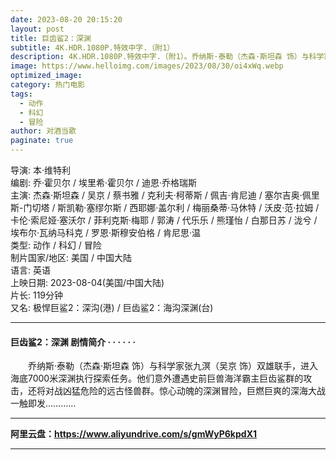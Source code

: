```yaml
---
date: 2023-08-20 20:15:20
layout: post
title: 巨齿鲨2：深渊
subtitle: 4K.HDR.1080P.特效中字.（附1）
description: 4K.HDR.1080P.特效中字.（附1）。乔纳斯·泰勒（杰森·斯坦森 饰）与科学家张九溟（吴京 饰）双雄联手，进入海底7000米深渊执行探索任务。他们意外遭遇史前巨兽海洋霸主巨齿鲨群的攻击，还将对战凶猛危险的远古怪兽群......
image: https://www.helloimg.com/images/2023/08/30/oi4xWq.webp
optimized_image: 
category: 热门电影
tags:
  - 动作
  - 科幻
  - 冒险
author: 对酒当歌
paginate: true
---
```


导演: 本·维特利  
编剧: 乔·霍贝尔 / 埃里希·霍贝尔 / 迪恩·乔格瑞斯  
主演: 杰森·斯坦森 / 吴京 / 蔡书雅 / 克利夫·柯蒂斯 / 佩吉·肯尼迪 / 塞尔吉奥·佩里斯-门切塔 / 斯凯勒·塞缪尔斯 / 西耶娜·盖尔利 / 梅丽桑蒂·马休特 / 沃皮·范·拉姆 / 卡伦·索尼娅·塞沃尔 / 菲利克斯·梅耶 / 郭涛 / 代乐乐 / 熊瑾怡 / 白那日苏 / 泷兮 / 埃布尔·瓦纳马科克 / 罗恩·斯穆安伯格 / 肯尼思·温  
类型: 动作 / 科幻 / 冒险  
制片国家/地区: 美国 / 中国大陆  
语言: 英语  
上映日期: 2023-08-04(美国/中国大陆)  
片长: 119分钟  
又名: 极悍巨鲨2：深沟(港) / 巨齿鲨2：海沟深渊(台)  

---

#### 巨齿鲨2：深渊 剧情简介 · · · · · ·

　　乔纳斯·泰勒（杰森·斯坦森 饰）与科学家张九溟（吴京 饰）双雄联手，进入海底7000米深渊执行探索任务。他们意外遭遇史前巨兽海洋霸主巨齿鲨群的攻击，还将对战凶猛危险的远古怪兽群。惊心动魄的深渊冒险，巨燃巨爽的深海大战一触即发…………

---

**阿里云盘：<https://www.aliyundrive.com/s/gmWyP6kpdX1>**

---

